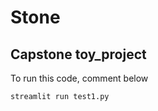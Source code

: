 # Stone

## Capstone toy_project

To run this code, comment below

```bash
streamlit run test1.py
```